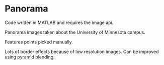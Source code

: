 # Panorama

Code written in MATLAB and requires the image api.

Panorama images taken about the University of Minnesota campus.

Features points picked manually.

Lots of border effects because of low resolution images. Can be improved using pyramid blending.
